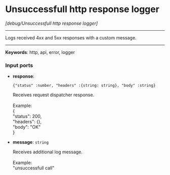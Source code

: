 # Unsuccessfull http response logger

_[debug/Unsuccessfull http response logger]_

---

Logs received 4xx and 5xx responses with a custom message.<br>

---

__Keywords__: http, api, error, logger

### Input ports

* __response__: 
    ```
    {"status" :number, "headers" :{string: string}, "body" :string}
    ```

    Receives request dispatcher response.<br>
    <br>
    Example: <br>
    {<br>
     "status": 200, <br>
     "headers": {}, <br>
     "body": "OK"<br>
    }<br>


* __message__: ` string `

    Receives additional log message.<br>
    <br>
    Example: <br>
    "unsuccessfull call"<br>

